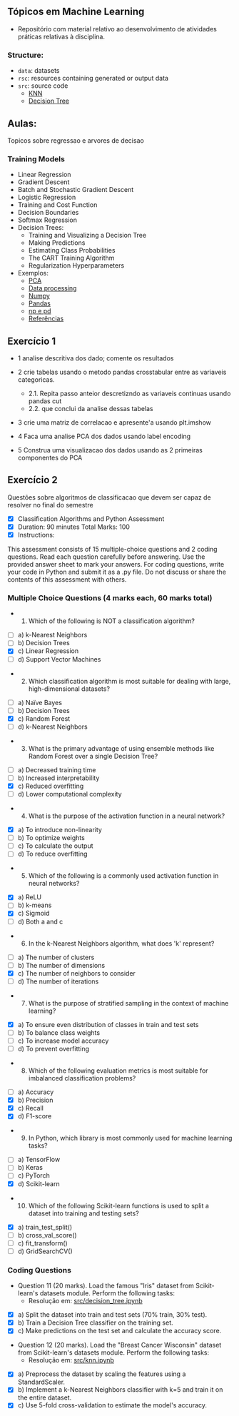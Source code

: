 ## Tópicos em Machine Learning

- Repositório com material relativo ao desenvolvimento de atividades práticas relativas à disciplina.

### Structure:

- `data`: datasets
- `rsc`: resources containing generated or output data
- `src`: source code
  - [KNN](https://github.com/tgvp/Machine-Learning/blob/main/src/knn.ipynb)
  - [Decision Tree](https://github.com/tgvp/Machine-Learning/blob/main/src/decision_tree.ipynb)

## Aulas:
Topicos sobre regressao e arvores de decisao

### Training Models
- Linear Regression 
- Gradient Descent 
- Batch and Stochastic Gradient Descent 
- Logistic Regression 
- Training and Cost Function 
- Decision Boundaries 
- Softmax Regression
- Decision Trees:
  - Training and Visualizing a Decision Tree 
  - Making Predictions 
  - Estimating Class Probabilities 
  - The CART Training Algorithm 
  - Regularization Hyperparameters 
- Exemplos:
  - [PCA](https://github.com/tirthajyoti/Machine-Learning-with-Python/blob/master/Clustering-Dimensionality-Reduction/Principal%20Component%20Analysis.ipynb)
  - [Data processing](https://www.slideshare.net/ssuser77b8c6/handson-machine-learning-with-scikitlearn-and-tensorflow-chapter8)
  - [Numpy](https://github.com/tirthajyoti/Machine-Learning-with-Python/blob/master/Pandas%20and%20Numpy/Numpy_operations.ipynb)
  - [Pandas](https://github.com/tirthajyoti/Machine-Learning-with-Python/blob/master/Pandas%20and%20Numpy/Pandas_Operations.ipynb)
  - [np e pd](https://github.com/tirthajyoti/Machine-Learning-with-Python/blob/master/Pandas%20and%20Numpy/Numpy_Pandas_Quick.ipynb)
  - [Referências](https://machine-learning-with-python.readthedocs.io/en/latest/)

## Exercício 1

- 1 analise descritiva dos dado; comente os resultados
- 2 crie tabelas usando o metodo pandas crosstabular entre as variaveis categoricas.

  - 2.1. Repita passo anteior descretizndo as variaveis continuas usando pandas cut
  - 2.2. que conclui da analise dessas tabelas
- 3 crie uma matriz de correlacao e apresente'a usando plt.imshow
- 4 Faca uma analise PCA dos dados usando label encoding
- 5 Construa uma visualizacao dos dados usando as 2 primeiras componentes do PCA

## Exercício 2

Questões sobre algoritmos de classificacao que devem ser capaz de resolver no final do semestre

- [X] Classification Algorithms and Python Assessment
- [X] Duration: 90 minutes Total Marks: 100
- [X] Instructions:

This assessment consists of 15 multiple-choice questions and 2 coding questions.
Read each question carefully before answering.
Use the provided answer sheet to mark your answers.
For coding questions, write your code in Python and submit it as a .py file.
Do not discuss or share the contents of this assessment with others.

### Multiple Choice Questions (4 marks each, 60 marks total)

- 1. Which of the following is NOT a classification algorithm?

- [ ] a) k-Nearest Neighbors
- [ ] b) Decision Trees
- [X] c) Linear Regression
- [ ] d) Support Vector Machines

- 2. Which classification algorithm is most suitable for dealing with large, high-dimensional datasets?

- [ ] a) Naïve Bayes
- [ ] b) Decision Trees
- [X] c) Random Forest
- [ ] d) k-Nearest Neighbors

- 3. What is the primary advantage of using ensemble methods like Random Forest over a single Decision Tree?

- [ ] a) Decreased training time
- [ ] b) Increased interpretability
- [X] c) Reduced overfitting
- [ ] d) Lower computational complexity

- 4. What is the purpose of the activation function in a neural network?

- [X] a) To introduce non-linearity
- [ ] b) To optimize weights
- [ ] c) To calculate the output
- [ ] d) To reduce overfitting

- 5. Which of the following is a commonly used activation function in neural networks?

- [X] a) ReLU
- [ ] b) k-means
- [X] c) Sigmoid
- [ ] d) Both a and c

- 6. In the k-Nearest Neighbors algorithm, what does 'k' represent?

- [ ] a) The number of clusters
- [ ] b) The number of dimensions
- [X] c) The number of neighbors to consider
- [ ] d) The number of iterations

- 7. What is the purpose of stratified sampling in the context of machine learning?

- [X] a) To ensure even distribution of classes in train and test sets
- [ ] b) To balance class weights
- [ ] c) To increase model accuracy
- [ ] d) To prevent overfitting

- 8. Which of the following evaluation metrics is most suitable for imbalanced classification problems?

- [ ] a) Accuracy
- [X] b) Precision
- [X] c) Recall
- [X] d) F1-score

- 9. In Python, which library is most commonly used for machine learning tasks?

- [ ] a) TensorFlow
- [ ] b) Keras
- [ ] c) PyTorch
- [X] d) Scikit-learn

- 10. Which of the following Scikit-learn functions is used to split a dataset into training and testing sets?

- [X] a) train_test_split()
- [ ] b) cross_val_score()
- [ ] c) fit_transform()
- [ ] d) GridSearchCV()

### Coding Questions

- Question 11 (20 marks).  Load the famous "Iris" dataset from Scikit-learn's datasets module. Perform the following tasks:
  - Resolução em: [src/decision_tree.ipynb](https://github.com/tgvp/Machine-Learning/blob/main/src/decision_tree.ipynb)
- [X] a) Split the dataset into train and test sets (70% train, 30% test).
- [X] b) Train a Decision Tree classifier on the training set.
- [X] c) Make predictions on the test set and calculate the accuracy score.

- Question 12 (20 marks).  Load the "Breast Cancer Wisconsin" dataset from Scikit-learn's datasets module. Perform the following tasks:
  - Resolução em: [src/knn.ipynb](https://github.com/tgvp/Machine-Learning/blob/main/src/knn.ipynb)

- [X] a) Preprocess the dataset by scaling the features using a StandardScaler.
- [X] b) Implement a k-Nearest Neighbors classifier with k=5 and train it on the entire dataset.
- [X] c) Use 5-fold cross-validation to estimate the model's accuracy.
